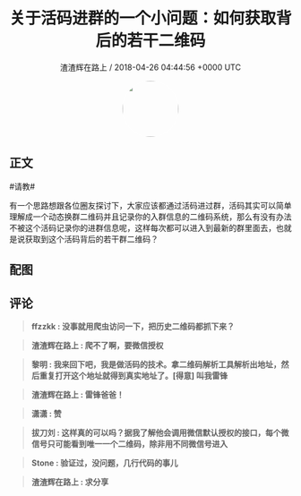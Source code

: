 <h1 align="center">关于活码进群的一个小问题：如何获取背后的若干二维码</h1>
<p align="center">
    <a>渣渣辉在路上 / 2018-04-26 04:44:56 &#43;0000 UTC</a>
</p>

<div align="center">
    <img src="https://images.zsxq.com/Fp0G74TvWkaAzkkTWBAH6YhlsMqy?e=1590940799&amp;token=kIxbL07-8jAj8w1n4s9zv64FuZZNEATmlU_Vm6zD:oyWk3nDMh8r7wkozERPE3kskYho=" width="100" height="100" style="border:1px solid;border-radius:50%; color:#ffffff"/>
</div>

## 正文

<div>
#请教#

有一个思路想跟各位圈友探讨下，大家应该都通过活码进过群，活码其实可以简单理解成一个动态换群二维码并且记录你的入群信息的二维码系统，那么有没有办法不被这个活码记录你的进群信息呢，这样每次都可以进入到最新的群里面去，也就是说获取到这个活码背后的若干群二维码？
</div>

## 配图
<div class="image" align="center">

</div>

## 评论

<div align="left">
<div>

<blockquote >
<span> <strong>ffzzkk : 没事就用爬虫访问一下，把历史二维码都抓下来？ </strong></span>
</blockquote>

<blockquote >
<span> <strong>渣渣辉在路上 : 爬不了啊，要微信授权 </strong></span>
</blockquote>

<blockquote >
<span> <strong>黎明 : 我来回下吧，我是做活码的技术。拿二维码解析工具解析出地址，然后重复打开这个地址就得到真实地址了。[得意] 叫我雷锋 </strong></span>
</blockquote>

<blockquote >
<span> <strong>渣渣辉在路上 : 雷锋爸爸！ </strong></span>
</blockquote>

<blockquote >
<span> <strong>潇潇 : 赞 </strong></span>
</blockquote>

<blockquote >
<span> <strong>拔刀刘 : 这样真的可以吗？据我了解他会调用微信默认授权的接口，每个微信号只可能看到唯一一个二维码，除非用不同微信号进入 </strong></span>
</blockquote>

<blockquote >
<span> <strong>Stone : 验证过，没问题，几行代码的事儿 </strong></span>
</blockquote>

<blockquote >
<span> <strong>渣渣辉在路上 : 求分享 </strong></span>
</blockquote>

</div>
</div>